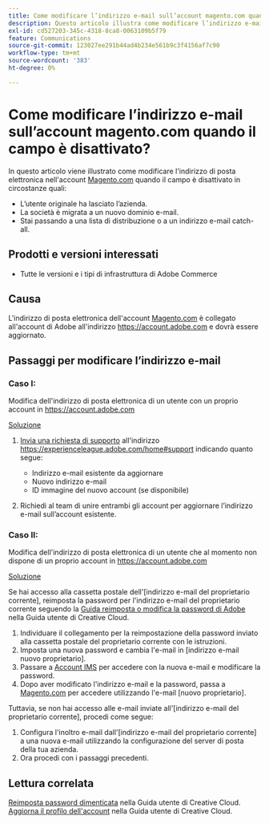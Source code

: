 ```yaml
---
title: Come modificare l’indirizzo e-mail sull’account magento.com quando il campo è disattivato
description: Questo articolo illustra come modificare l’indirizzo e-mail sull’account [Magento.com](https://account.magento.com) quando il campo è disattivato.
exl-id: cd527203-345c-4318-8ca8-0063109b5f79
feature: Communications
source-git-commit: 123027ee291b44ad4b234e561b9c3f4156af7c90
workflow-type: tm+mt
source-wordcount: '383'
ht-degree: 0%

---
```


# Come modificare l’indirizzo e-mail sull’account magento.com quando il campo è disattivato?

In questo articolo viene illustrato come modificare l&#39;indirizzo di posta elettronica nell&#39;account [Magento.com](https://account.magento.com) quando il campo è disattivato in circostanze quali:

* L’utente originale ha lasciato l’azienda.
* La società è migrata a un nuovo dominio e-mail.
* Stai passando a una lista di distribuzione o a un indirizzo e-mail catch-all.

## Prodotti e versioni interessati

* Tutte le versioni e i tipi di infrastruttura di Adobe Commerce

## Causa

L&#39;indirizzo di posta elettronica dell&#39;account [Magento.com](https://account.magento.com) è collegato all&#39;account di Adobe all&#39;indirizzo <https://account.adobe.com> e dovrà essere aggiornato.

## Passaggi per modificare l’indirizzo e-mail

### Caso I:

Modifica dell&#39;indirizzo di posta elettronica di un utente con un proprio account in <https://account.adobe.com>

<u>Soluzione</u>

1. [Invia una richiesta di supporto](https://experienceleague.adobe.com/home#support) all&#39;indirizzo https://experienceleague.adobe.com/home#support indicando quanto segue:

   * Indirizzo e-mail esistente da aggiornare
   * Nuovo indirizzo e-mail
   * ID immagine del nuovo account (se disponibile)

1. Richiedi al team di unire entrambi gli account per aggiornare l’indirizzo e-mail sull’account esistente.

### Caso II:

Modifica dell&#39;indirizzo di posta elettronica di un utente che al momento non dispone di un proprio account in <https://account.adobe.com>

<u>Soluzione</u>

Se hai accesso alla cassetta postale dell&#39;[indirizzo e-mail del proprietario corrente], reimposta la password per l&#39;indirizzo e-mail del proprietario corrente seguendo la [Guida reimposta o modifica la password di Adobe](https://helpx.adobe.com/manage-account/using/change-or-reset-password.html) nella Guida utente di Creative Cloud.

1. Individuare il collegamento per la reimpostazione della password inviato alla cassetta postale del proprietario corrente con le istruzioni.
1. Imposta una nuova password e cambia l&#39;e-mail in [indirizzo e-mail nuovo proprietario].
1. Passare a [Account IMS](https://account.adobe.com/) per accedere con la nuova e-mail e modificare la password.
1. Dopo aver modificato l&#39;indirizzo e-mail e la password, passa a [Magento.com](https://account.magento.com) per accedere utilizzando l&#39;e-mail [nuovo proprietario].

Tuttavia, se non hai accesso alle e-mail inviate all&#39;[indirizzo e-mail del proprietario corrente], procedi come segue:

1. Configura l&#39;inoltro e-mail dall&#39;[indirizzo e-mail del proprietario corrente] a una nuova e-mail utilizzando la configurazione del server di posta della tua azienda.
1. Ora procedi con i passaggi precedenti.

## Lettura correlata

[Reimposta password dimenticata](https://helpx.adobe.com/manage-account/using/change-or-reset-password.html) nella Guida utente di Creative Cloud.
[Aggiorna il profilo dell&#39;account](https://helpx.adobe.com/manage-account/using/edit-adobe-account-personal-profile.html) nella Guida utente di Creative Cloud.
